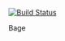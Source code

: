 [![Build Status](https://travis-ci.org/Fun1hero/MyFirstExample.svg?branch=master)](https://travis-ci.org/Fun1hero/MyFirstExample)

Bage